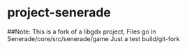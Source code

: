 # project-senerade
##Note: This is a fork of a libgdx project, Files go in Senerade/core/src/senerade/game
Just a test build/git-fork
